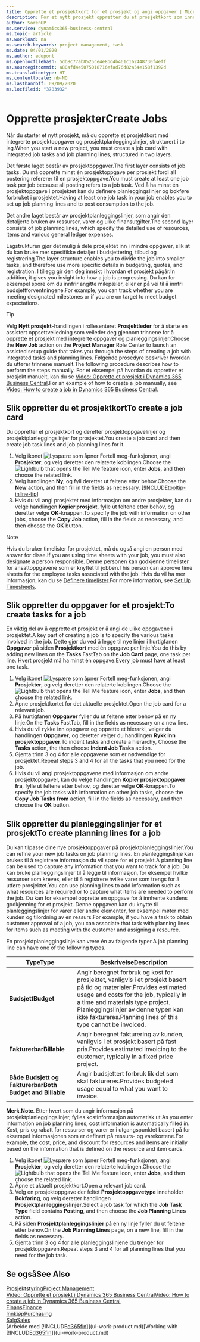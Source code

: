 ```yaml
---
title: Opprette et prosjektkort for et prosjekt og angi oppgaver | Microsoft-dokumentasjon
description: For et nytt prosjekt oppretter du et prosjektkort som inneholder prosjektoppgaver og planleggingslinjer, slik at det blir enklere å administrere fremdrift og budsjett.
author: SorenGP
ms.service: dynamics365-business-central
ms.topic: article
ms.workload: na
ms.search.keywords: project management, task
ms.date: 04/01/2020
ms.author: edupont
ms.openlocfilehash: 5db8c77ab8525ce4e8bd4b461c162448730f4eff
ms.sourcegitcommit: a80afd4e5075018716efad76d82a54e158f1392d
ms.translationtype: HT
ms.contentlocale: nb-NO
ms.lasthandoff: 09/09/2020
ms.locfileid: "3783932"
---
```

# <a name="create-jobs"></a><span data-ttu-id="44b39-103">Opprette prosjekter</span><span class="sxs-lookup"><span data-stu-id="44b39-103">Create Jobs</span></span>
<span data-ttu-id="44b39-104">Når du starter et nytt prosjekt, må du opprette et prosjektkort med integrerte prosjektoppgaver og prosjektplanleggingslinjer, strukturert i to lag.</span><span class="sxs-lookup"><span data-stu-id="44b39-104">When you start a new project, you must create a job card with integrated job tasks and job planning lines, structured in two layers.</span></span>  

<span data-ttu-id="44b39-105">Det første laget består av prosjektoppgaver.</span><span class="sxs-lookup"><span data-stu-id="44b39-105">The first layer consists of job tasks.</span></span> <span data-ttu-id="44b39-106">Du må opprette minst én prosjektoppgave per prosjekt fordi all postering refererer til en prosjektoppgave.</span><span class="sxs-lookup"><span data-stu-id="44b39-106">You must create at least one job task per job because all posting refers to a job task.</span></span> <span data-ttu-id="44b39-107">Ved å ha minst én prosjektoppgave i prosjektet kan du definere planleggingslinjer og bokføre forbruket i prosjektet.</span><span class="sxs-lookup"><span data-stu-id="44b39-107">Having at least one job task in your job enables you to set up job planning lines and to post consumption to the job.</span></span>

<span data-ttu-id="44b39-108">Det andre laget består av prosjektplanleggingslinjer, som angir den detaljerte bruken av ressurser, varer og ulike finansutgifter.</span><span class="sxs-lookup"><span data-stu-id="44b39-108">The second layer consists of job planning lines, which specify the detailed use of resources, items and various general ledger expenses.</span></span>

<span data-ttu-id="44b39-109">Lagstrukturen gjør det mulig å dele prosjektet inn i mindre oppgaver, slik at du kan bruke mer spesifikke detaljer i budsjettering, tilbud og registrering.</span><span class="sxs-lookup"><span data-stu-id="44b39-109">The layer structure enables you to divide the job into smaller tasks, and therefore use more specific details in budgeting, quotes, and registration.</span></span> <span data-ttu-id="44b39-110">I tillegg gir den deg innsikt i hvordan et prosjekt pågår.</span><span class="sxs-lookup"><span data-stu-id="44b39-110">In addition, it gives you insight into how a job is progressing.</span></span> <span data-ttu-id="44b39-111">Du kan for eksempel spore om du innfrir angitte milepæler, eller er på vei til å innfri budsjettforventningene.</span><span class="sxs-lookup"><span data-stu-id="44b39-111">For example, you can track whether you are meeting designated milestones or if you are on target to meet budget expectations.</span></span>

> [!TIP]
> <span data-ttu-id="44b39-112">Velg **Nytt prosjekt**-handlingen i rollesenteret **Prosjektleder** for å starte en assistert oppsettveiledning som veileder deg gjennom trinnene for å opprette et prosjekt med integrerte oppgaver og planleggingslinjer.</span><span class="sxs-lookup"><span data-stu-id="44b39-112">Choose the **New Job** action on the **Project Manager** Role Center to launch an assisted setup guide that takes you through the steps of creating a job with integrated tasks and planning lines.</span></span> <span data-ttu-id="44b39-113">Følgende prosedyre beskriver hvordan du utfører trinnene manuelt.</span><span class="sxs-lookup"><span data-stu-id="44b39-113">The following procedure describes how to perform the steps manually.</span></span> <span data-ttu-id="44b39-114">For et eksempel på hvordan du oppretter et prosjekt manuelt, kan du se [Video: Opprette et prosjekt i Dynamics 365 Business Central](https://www.youtube.com/watch?v=VqaPWr7BWmw).</span><span class="sxs-lookup"><span data-stu-id="44b39-114">For an example of how to create a job manually, see [Video: How to create a job in Dynamics 365 Business Central](https://www.youtube.com/watch?v=VqaPWr7BWmw).</span></span>

## <a name="to-create-a-job-card"></a><span data-ttu-id="44b39-115">Slik oppretter du et prosjektkort</span><span class="sxs-lookup"><span data-stu-id="44b39-115">To create a job card</span></span>
<span data-ttu-id="44b39-116">Du oppretter et prosjektkort og deretter prosjektoppgavelinjer og prosjektplanleggingslinjer for prosjektet.</span><span class="sxs-lookup"><span data-stu-id="44b39-116">You create a job card and then create job task lines and job planning lines for it.</span></span>

1. <span data-ttu-id="44b39-117">Velg ikonet ![Lyspære som åpner Fortell meg-funksjonen](media/ui-search/search_small.png "Fortell hva du vil gjøre"), angi **Prosjekter**, og velg deretter den relaterte koblingen.</span><span class="sxs-lookup"><span data-stu-id="44b39-117">Choose the ![Lightbulb that opens the Tell Me feature](media/ui-search/search_small.png "Tell me what you want to do") icon, enter **Jobs**, and then choose the related link.</span></span>  
2. <span data-ttu-id="44b39-118">Velg handlingen **Ny**, og fyll deretter ut feltene etter behov.</span><span class="sxs-lookup"><span data-stu-id="44b39-118">Choose the **New** action, and then fill in the fields as necessary.</span></span> [!INCLUDE[tooltip-inline-tip](includes/tooltip-inline-tip_md.md)]
3. <span data-ttu-id="44b39-119">Hvis du vil angi prosjektet med informasjon om andre prosjekter, kan du velge handlingen **Kopier prosjekt**, fylle ut feltene etter behov, og deretter velge **OK**-knappen.</span><span class="sxs-lookup"><span data-stu-id="44b39-119">To specify the job with information on other jobs, choose the **Copy Job** action, fill in the fields as necessary, and then choose the **OK** button.</span></span>

> [!NOTE]  
>   <span data-ttu-id="44b39-120">Hvis du bruker timelister for prosjektet, må du også angi en person med ansvar for disse.</span><span class="sxs-lookup"><span data-stu-id="44b39-120">If you are using time sheets with your job, you must also designate a person responsible.</span></span> <span data-ttu-id="44b39-121">Denne personen kan godkjenne timelister for ansattoppgavene som er knyttet til jobben.</span><span class="sxs-lookup"><span data-stu-id="44b39-121">This person can approve time sheets for the employee tasks associated with the job.</span></span> <span data-ttu-id="44b39-122">Hvis du vil ha mer informasjon, kan du se [Definere timelister](projects-how-setup-time-sheets.md).</span><span class="sxs-lookup"><span data-stu-id="44b39-122">For more information, see [Set Up Timesheets](projects-how-setup-time-sheets.md).</span></span>

## <a name="to-create-tasks-for-a-job"></a><span data-ttu-id="44b39-123">Slik oppretter du oppgaver for et prosjekt:</span><span class="sxs-lookup"><span data-stu-id="44b39-123">To create tasks for a job</span></span>
<span data-ttu-id="44b39-124">En viktig del av å opprette et prosjekt er å angi de ulike oppgavene i prosjektet.</span><span class="sxs-lookup"><span data-stu-id="44b39-124">A key part of creating a job is to specify the various tasks involved in the job.</span></span> <span data-ttu-id="44b39-125">Dette gjør du ved å legge til nye linjer i hurtigfanen **Oppgaver** på siden **Prosjektkort** med én oppgave per linje.</span><span class="sxs-lookup"><span data-stu-id="44b39-125">You do this by adding new lines on the **Tasks** FastTab on the **Job Card** page, one task per line.</span></span> <span data-ttu-id="44b39-126">Hvert prosjekt må ha minst én oppgave.</span><span class="sxs-lookup"><span data-stu-id="44b39-126">Every job must have at least one task.</span></span>

1. <span data-ttu-id="44b39-127">Velg ikonet ![Lyspære som åpner Fortell meg-funksjonen](media/ui-search/search_small.png "Fortell hva du vil gjøre"), angi **Prosjekter**, og velg deretter den relaterte koblingen.</span><span class="sxs-lookup"><span data-stu-id="44b39-127">Choose the ![Lightbulb that opens the Tell Me feature](media/ui-search/search_small.png "Tell me what you want to do") icon, enter **Jobs**, and then choose the related link.</span></span>
2. <span data-ttu-id="44b39-128">Åpne prosjektkortet for det aktuelle prosjektet.</span><span class="sxs-lookup"><span data-stu-id="44b39-128">Open the job card for a relevant job.</span></span>
3. <span data-ttu-id="44b39-129">På hurtigfanen **Oppgaver** fyller du ut feltene etter behov på en ny linje.</span><span class="sxs-lookup"><span data-stu-id="44b39-129">On the **Tasks** FastTab, fill in the fields as necessary on a new line.</span></span>
4. <span data-ttu-id="44b39-130">Hvis du vil rykke inn oppgaver og opprette et hierarki, velger du handlingen **Oppgaver**, og deretter velger du handlingen **Rykk inn prosjektoppgaver**.</span><span class="sxs-lookup"><span data-stu-id="44b39-130">To indent tasks and create a hierarchy, Choose the **Tasks** action, the then choose **Indent Job Tasks** action.</span></span>
5. <span data-ttu-id="44b39-131">Gjenta trinn 3 og 4 for alle oppgavene som er nødvendige for prosjektet.</span><span class="sxs-lookup"><span data-stu-id="44b39-131">Repeat steps 3 and 4 for all the tasks that you need for the job.</span></span>
6. <span data-ttu-id="44b39-132">Hvis du vil angi prosjektoppgavene med informasjon om andre prosjektoppgaver, kan du velge handlingen **Kopier prosjektoppgaver fra**, fylle ut feltene etter behov, og deretter velge **OK**-knappen.</span><span class="sxs-lookup"><span data-stu-id="44b39-132">To specify the job tasks with information on other job tasks, choose the **Copy Job Tasks from** action, fill in the fields as necessary, and then choose the **OK** button.</span></span>

## <a name="to-create-planning-lines-for-a-job"></a><span data-ttu-id="44b39-133">Slik oppretter du planleggingslinjer for et prosjekt</span><span class="sxs-lookup"><span data-stu-id="44b39-133">To create planning lines for a job</span></span>
<span data-ttu-id="44b39-134">Du kan tilpasse dine nye prosjektoppgaver på prosjektplanleggingslinjer.</span><span class="sxs-lookup"><span data-stu-id="44b39-134">You can refine your new job tasks on job planning lines.</span></span> <span data-ttu-id="44b39-135">En planleggingslinje kan brukes til å registrere informasjon du vil spore for et prosjekt.</span><span class="sxs-lookup"><span data-stu-id="44b39-135">A planning line can be used to capture any information that you want to track for a job.</span></span> <span data-ttu-id="44b39-136">Du kan bruke planleggingslinjer til å legge til informasjon, for eksempel hvilke ressurser som kreves, eller til å registrere hvilke varer som trengs for å utføre prosjektet.</span><span class="sxs-lookup"><span data-stu-id="44b39-136">You can use planning lines to add information such as what resources are required or to capture what items are needed to perform the job.</span></span> <span data-ttu-id="44b39-137">Du kan for eksempel opprette en oppgave for å innhente kundens godkjenning for et prosjekt. Denne oppgaven kan du knytte til planleggingslinjer for varer eller andre elementer, for eksempel møter med kunden og tilordning av en ressurs.</span><span class="sxs-lookup"><span data-stu-id="44b39-137">For example, if you have a task to obtain customer approval of a job, you can associate that task with planning lines for items such as meeting with the customer and assigning a resource.</span></span>  

<span data-ttu-id="44b39-138">En prosjektplanleggingslinje kan være én av følgende typer.</span><span class="sxs-lookup"><span data-stu-id="44b39-138">A job planning line can have one of the following types.</span></span>  

| <span data-ttu-id="44b39-139">Type</span><span class="sxs-lookup"><span data-stu-id="44b39-139">Type</span></span> | <span data-ttu-id="44b39-140">Beskrivelse</span><span class="sxs-lookup"><span data-stu-id="44b39-140">Description</span></span> |
| --- | --- |
| <span data-ttu-id="44b39-141">**Budsjett**</span><span class="sxs-lookup"><span data-stu-id="44b39-141">**Budget**</span></span> |<span data-ttu-id="44b39-142">Angir beregnet forbruk og kost for prosjektet, vanligvis i et prosjekt basert på tid og materialer.</span><span class="sxs-lookup"><span data-stu-id="44b39-142">Provides estimated usage and costs for the job, typically in a time and materials type project.</span></span> <span data-ttu-id="44b39-143">Planleggingslinjer av denne typen kan ikke faktureres.</span><span class="sxs-lookup"><span data-stu-id="44b39-143">Planning lines of this type cannot be invoiced.</span></span> |
| <span data-ttu-id="44b39-144">**Fakturerbar**</span><span class="sxs-lookup"><span data-stu-id="44b39-144">**Billable**</span></span> |<span data-ttu-id="44b39-145">Angir beregnet fakturering av kunden, vanligvis i et prosjekt basert på fast pris.</span><span class="sxs-lookup"><span data-stu-id="44b39-145">Provides estimated invoicing to the customer, typically in a fixed price project.</span></span> |
| <span data-ttu-id="44b39-146">**Både Budsjett og Fakturerbar**</span><span class="sxs-lookup"><span data-stu-id="44b39-146">**Both Budget and Billable**</span></span> |<span data-ttu-id="44b39-147">Angir budsjettert forbruk lik det som skal faktureres.</span><span class="sxs-lookup"><span data-stu-id="44b39-147">Provides budgeted usage equal to what you want to invoice.</span></span> |

<span data-ttu-id="44b39-148">**Merk**.</span><span class="sxs-lookup"><span data-stu-id="44b39-148">**Note**.</span></span> <span data-ttu-id="44b39-149">Etter hvert som du angir informasjon på prosjektplanleggingslinjer, fylles kostinformasjon automatisk ut.</span><span class="sxs-lookup"><span data-stu-id="44b39-149">As you enter information on job planning lines, cost information is automatically filled in.</span></span> <span data-ttu-id="44b39-150">Kost, pris og rabatt for ressurser og varer er i utgangspunktet basert på for eksempel informasjonen som er definert på ressurs- og varekortene.</span><span class="sxs-lookup"><span data-stu-id="44b39-150">For example, the cost, price, and discount for resources and items are initially based on the information that is defined on the resource and item cards.</span></span>

1. <span data-ttu-id="44b39-151">Velg ikonet ![Lyspære som åpner Fortell meg-funksjonen](media/ui-search/search_small.png "Fortell hva du vil gjøre"), angi **Prosjekter**, og velg deretter den relaterte koblingen.</span><span class="sxs-lookup"><span data-stu-id="44b39-151">Choose the ![Lightbulb that opens the Tell Me feature](media/ui-search/search_small.png "Tell me what you want to do") icon, enter **Jobs**, and then choose the related link.</span></span>
2. <span data-ttu-id="44b39-152">Åpne et aktuelt prosjektkort.</span><span class="sxs-lookup"><span data-stu-id="44b39-152">Open a relevant job card.</span></span>
3. <span data-ttu-id="44b39-153">Velg en prosjektoppgave der feltet **Prosjektoppgavetype** inneholder **Bokføring**, og velg deretter handlingen **Prosjektplanleggingslinjer**.</span><span class="sxs-lookup"><span data-stu-id="44b39-153">Select a job task for which the **Job Task Type** field contains **Posting**, and then choose the **Job Planning Lines** action.</span></span>  
4. <span data-ttu-id="44b39-154">På siden **Prosjektplanleggingslinjer** på en ny linje fyller du ut feltene etter behov.</span><span class="sxs-lookup"><span data-stu-id="44b39-154">On the **Job Planning Lines** page, on a new line, fill in the fields as necessary.</span></span>
5. <span data-ttu-id="44b39-155">Gjenta trinn 3 og 4 for alle planleggingslinjene du trenger for prosjektoppgaven.</span><span class="sxs-lookup"><span data-stu-id="44b39-155">Repeat steps 3 and 4 for all planning lines that you need for the job task.</span></span>

## <a name="see-also"></a><span data-ttu-id="44b39-156">Se også</span><span class="sxs-lookup"><span data-stu-id="44b39-156">See Also</span></span>

[<span data-ttu-id="44b39-157">Prosjektstyring</span><span class="sxs-lookup"><span data-stu-id="44b39-157">Project Management</span></span>](projects-manage-projects.md)  
[<span data-ttu-id="44b39-158">Video: Opprette et prosjekt i Dynamics 365 Business Central</span><span class="sxs-lookup"><span data-stu-id="44b39-158">Video: How to create a job in Dynamics 365 Business Central</span></span>](https://www.youtube.com/watch?v=VqaPWr7BWmw)  
[<span data-ttu-id="44b39-159">Finans</span><span class="sxs-lookup"><span data-stu-id="44b39-159">Finance</span></span>](finance.md)  
[<span data-ttu-id="44b39-160">Innkjøp</span><span class="sxs-lookup"><span data-stu-id="44b39-160">Purchasing</span></span>](purchasing-manage-purchasing.md)  
[<span data-ttu-id="44b39-161">Salg</span><span class="sxs-lookup"><span data-stu-id="44b39-161">Sales</span></span>](sales-manage-sales.md)  
<span data-ttu-id="44b39-162">[Arbeide med [!INCLUDE[d365fin](includes/d365fin_md.md)]](ui-work-product.md)</span><span class="sxs-lookup"><span data-stu-id="44b39-162">[Working with [!INCLUDE[d365fin](includes/d365fin_md.md)]](ui-work-product.md)</span></span>  
